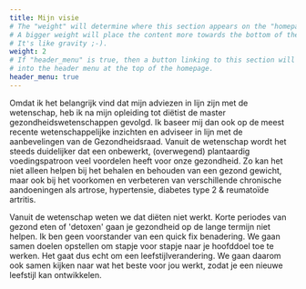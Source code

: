 ```yaml
---
title: Mijn visie
# The "weight" will determine where this section appears on the "homepage".
# A bigger weight will place the content more towards the bottom of the page.
# It's like gravity ;-).
weight: 2
# If "header_menu" is true, then a button linking to this section will be placed
# into the header menu at the top of the homepage.
header_menu: true
---
```

Omdat ik het belangrijk vind dat mijn adviezen in lijn zijn met de wetenschap, heb ik na mijn opleiding tot diëtist de master gezondheidswetenschappen gevolgd. Ik baseer mij dan ook op de meest recente wetenschappelijke inzichten en adviseer in lijn met de aanbevelingen van de Gezondheidsraad.
Vanuit de wetenschap wordt het steeds duidelijker dat een onbewerkt, (overwegend) plantaardig voedingspatroon veel voordelen heeft voor onze gezondheid. Zo kan het niet alleen helpen bij het behalen en behouden van een gezond gewicht, maar ook bij het voorkomen en verbeteren van verschillende chronische aandoeningen als artrose, hypertensie, diabetes type 2 & reumatoïde artritis.

Vanuit de wetenschap weten we dat diëten niet werkt. Korte periodes van gezond eten of 'detoxen' gaan je gezondheid op de lange termijn niet helpen. Ik ben geen voorstander van een quick fix benadering. We gaan samen doelen opstellen om stapje voor stapje naar je hoofddoel toe te werken. Het gaat dus echt om een leefstijlverandering. We gaan daarom ook samen kijken naar wat het beste voor jou werkt, zodat je een nieuwe leefstijl kan ontwikkelen.

